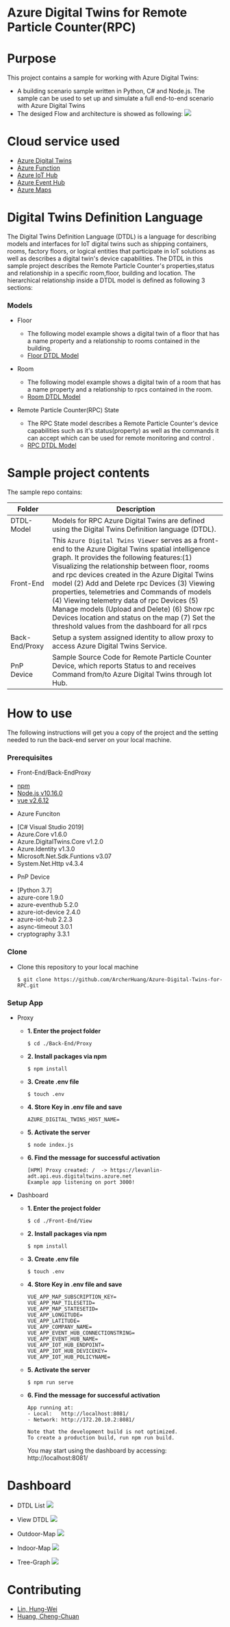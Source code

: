# Azure Digital Twins for Remote Particle Counter(RPC)

# Purpose
This project contains a sample for working with Azure Digital Twins:
* A building scenario sample written in Python, C# and Node.js. The sample can be used to set up and simulate a full end-to-end scenario with Azure Digital Twins
* The desiged Flow and architecture is showed as following:
![](./Image/architeture.png)

# Cloud service used
* [Azure Digital Twins](https://docs.microsoft.com/zh-tw/azure/digital-twins/overview)
* [Azure Function](https://docs.microsoft.com/zh-tw/azure/azure-functions/functions-overview)
* [Azure IoT Hub](https://docs.microsoft.com/zh-tw/azure/iot-hub/about-iot-hub)
* [Azure Event Hub](https://docs.microsoft.com/zh-tw/azure/event-hubs/event-hubs-about)
* [Azure Maps](https://docs.microsoft.com/zh-tw/azure/azure-maps/about-azure-maps)

# Digital Twins Definition Language
The Digital Twins Definition Language (DTDL) is a language for describing models and interfaces for IoT digital twins such as shipping containers, rooms, factory floors, or logical entities that participate in IoT solutions as well as describes a digital twin's device capabilities. The DTDL in this sample project describes the Remote Particle Counter's properties,status and relationship in a specific room,floor, building and location. The hierarchical relationship inside a DTDL model is defined as following 3 sections:  

### Models
* Floor
  * The following model example shows a digital twin of a floor that has a name property and a relationship to rooms contained in the building.
  * [Floor DTDL Model](./DTDL-Model/floor-v3.json) 

* Room
  * The following model example shows a digital twin of a room that has a name property and a relationship to rpcs contained in the room.
  * [Room DTDL Model](./DTDL-Model/room-v3.json) 

* Remote Particle Counter(RPC) State
  * The RPC State model describes a Remote Particle Counter's device capabilities such as it's status(property) as well as the commands it can accept which can be used for remote monitoring and control .
  * [RPC DTDL Model](./DTDL-Model/rpcStats-v9.json)

# Sample project contents
The sample repo contains:

| Folder | Description |
| --- | --- |
| DTDL-Model | Models for RPC Azure Digital Twins are defined using the Digital Twins Definition language (DTDL). |
| Front-End | This `Azure Digital Twins Viewer` serves as a front-end to the Azure Digital Twins spatial intelligence graph. It provides the following features:(1) Visualizing the relationship between floor, rooms and rpc devices created in the Azure Digital Twins model (2) Add and Delete rpc Devices (3) Viewing properties, telemetries and Commands of models (4) Viewing telemetry data of rpc Devices (5) Manage models (Upload and Delete) (6) Show rpc Devices location and status on the map (7) Set the threshold values from the dashboard for all rpcs |
| Back-End/Proxy | Setup a system assigned identity to allow proxy to access Azure Digital Twins Service. |
| PnP Device | Sample Source Code for Remote Particle Counter Device, which reports Status to and receives Command from/to Azure Digital Twins through Iot Hub. |

# How to use
The following instructions will get you a copy of the project and the setting needed to run the back-end server on your local machine.

### Prerequisites
 * Front-End/Back-EndProxy 
  - [npm](https://www.npmjs.com/get-npm)
  - [Node.js v10.16.0](https://nodejs.org/en/download/)
  - [vue v2.6.12](https://vuejs.org/)
 * Azure Funciton
  - [C# Visual Studio 2019]
   - Azure.Core v1.6.0
   - Azure.DigitalTwins.Core v1.2.0
   - Azure.Identity v1.3.0
   - Microsoft.Net.Sdk.Funtions v3.07
   - System.Net.Http  v4.3.4
 * PnP Device
  - [Python 3.7] 
   - azure-core 1.9.0
   - azure-eventhub 5.2.0
   - azure-iot-device 2.4.0
   - azure-iot-hub 2.2.3
   - async-timeout 3.0.1
   - cryptography 3.3.1

### Clone
* Clone this repository to your local machine
  ```
  $ git clone https://github.com/ArcherHuang/Azure-Digital-Twins-for-RPC.git
  ```
### Setup App
* Proxy
  * **1. Enter the project folder**
    ```
    $ cd ./Back-End/Proxy
    ```
  * **2. Install packages via npm**
    ```
    $ npm install
    ```
  * **3. Create .env file**
    ```
    $ touch .env
    ```
  * **4. Store Key in .env file and save**
    ```
    AZURE_DIGITAL_TWINS_HOST_NAME=
    ```
  * **5. Activate the server**
    ```
    $ node index.js
    ```
  * **6. Find the message for successful activation**
    ```
    [HPM] Proxy created: /  -> https://levanlin-adt.api.eus.digitaltwins.azure.net
    Example app listening on port 3000!
    ```

* Dashboard
  * **1. Enter the project folder**
    ```
    $ cd ./Front-End/View
    ```
  * **2. Install packages via npm**
    ```
    $ npm install
    ```
  * **3. Create .env file**
    ```
    $ touch .env
    ```
  * **4. Store Key in .env file and save**
    ```
    VUE_APP_MAP_SUBSCRIPTION_KEY=
    VUE_APP_MAP_TILESETID=
    VUE_APP_MAP_STATESETID=
    VUE_APP_LONGITUDE=
    VUE_APP_LATITUDE=
    VUE_APP_COMPANY_NAME=
    VUE_APP_EVENT_HUB_CONNECTIONSTRING=
    VUE_APP_EVENT_HUB_NAME=
    VUE_APP_IOT_HUB_ENDPOINT=
    VUE_APP_IOT_HUB_DEVICEKEY=
    VUE_APP_IOT_HUB_POLICYNAME=
    ```
  * **5. Activate the server**
    ```
    $ npm run serve
    ```
  * **6. Find the message for successful activation**
    ```
    App running at:
    - Local:   http://localhost:8081/ 
    - Network: http://172.20.10.2:8081/

    Note that the development build is not optimized.
    To create a production build, run npm run build.
    ```
    You may start using the dashboard by accessing: http://localhost:8081/

# Dashboard
* DTDL List
![](./Image/DTDL.png)

* View DTDL
![](./Image/View-DTDL.png)

* Outdoor-Map
![](./Image/Outdoor-Map.png)

* Indoor-Map
![](./Image/Indoor-Map.png)

* Tree-Graph
![](./Image/Tree-Graph.png)

# Contributing
* [Lin, Hung-Wei]()
* [Huang, Cheng-Chuan](https://github.com/ArcherHuang)
